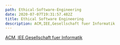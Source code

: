 ```yaml
---
path: Ethical-Software-Engineering
date: 2020-07-07T19:31:57.482Z
title: Ethical Software Engineering
description: ACM,IEE,Gesellschaft fuer Informatik
---
```

[ACM](https://www.acm.org/code-of-ethics),[ IEE](https://www.ieee.org/about/corporate/governance/p7-8.html),[Gesellschaft fuer Informatik](https://gi.de/ueber-uns/organisation/unsere-ethischen-leitlinien/)

